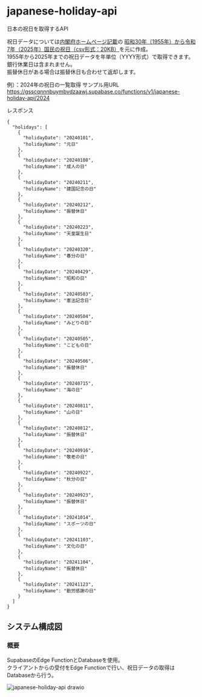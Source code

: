 # japanese-holiday-api
日本の祝日を取得するAPI

祝日データについては[内閣府ホームページ記載](https://www8.cao.go.jp/chosei/shukujitsu/gaiyou.html)の
[昭和30年（1955年）から令和7年（2025年）国民の祝日（csv形式：20KB）](https://www8.cao.go.jp/chosei/shukujitsu/syukujitsu.csv)を元に作成。  
1955年から2025年までの祝日データを年単位（YYYY形式）で取得できます。  
銀行休業日は含まれません。  
振替休日がある場合は振替休日も合わせて返却します。  

例）：2024年の祝日の一覧取得
サンプル用URL
https://gsscqnnnbuymbvdzaawj.supabase.co/functions/v1/japanese-holiday-api/2024

レスポンス

```
{
  "holidays": [
    {
      "holidayDate": "20240101",
      "holidayName": "元日"
    },
    {
      "holidayDate": "20240108",
      "holidayName": "成人の日"
    },
    {
      "holidayDate": "20240211",
      "holidayName": "建国記念の日"
    },
    {
      "holidayDate": "20240212",
      "holidayName": "振替休日"
    },
    {
      "holidayDate": "20240223",
      "holidayName": "天皇誕生日"
    },
    {
      "holidayDate": "20240320",
      "holidayName": "春分の日"
    },
    {
      "holidayDate": "20240429",
      "holidayName": "昭和の日"
    },
    {
      "holidayDate": "20240503",
      "holidayName": "憲法記念日"
    },
    {
      "holidayDate": "20240504",
      "holidayName": "みどりの日"
    },
    {
      "holidayDate": "20240505",
      "holidayName": "こどもの日"
    },
    {
      "holidayDate": "20240506",
      "holidayName": "振替休日"
    },
    {
      "holidayDate": "20240715",
      "holidayName": "海の日"
    },
    {
      "holidayDate": "20240811",
      "holidayName": "山の日"
    },
    {
      "holidayDate": "20240812",
      "holidayName": "振替休日"
    },
    {
      "holidayDate": "20240916",
      "holidayName": "敬老の日"
    },
    {
      "holidayDate": "20240922",
      "holidayName": "秋分の日"
    },
    {
      "holidayDate": "20240923",
      "holidayName": "振替休日"
    },
    {
      "holidayDate": "20241014",
      "holidayName": "スポーツの日"
    },
    {
      "holidayDate": "20241103",
      "holidayName": "文化の日"
    },
    {
      "holidayDate": "20241104",
      "holidayName": "振替休日"
    },
    {
      "holidayDate": "20241123",
      "holidayName": "勤労感謝の日"
    }
  ]
}

```

## システム構成図

### 概要
SupabaseのEdge FunctionとDatabaseを使用。  
クライアントからの受付をEdge Functionで行い、祝日データの取得はDatabaseから行う。  

![japanese-holiday-api drawio](https://github.com/user-attachments/assets/fd024ce7-a2a4-4599-bfcb-725a670d942d)